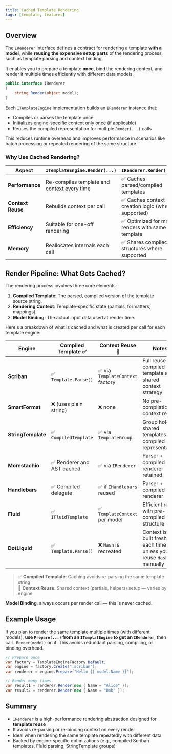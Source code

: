 ```yaml
---
title: Cached Template Rendering
tags: [template, features]
---
```

## Overview

The `IRenderer` interface defines a contract for rendering a template **with a model**, while **reusing the expensive setup parts** of the rendering process, such as template parsing and context binding.

It enables you to prepare a template **once**, bind the rendering context, and render it multiple times efficiently with different data models.

```csharp
public interface IRenderer
{
    string Render(object model);
}
```

Each `ITemplateEngine` implementation builds an `IRenderer` instance that:

- Compiles or parses the template once
- Initializes engine-specific context only once (if applicable)
- Reuses the compiled representation for multiple `Render(...)` calls

This reduces runtime overhead and improves performance in scenarios like batch processing or repeated rendering of the same structure.

### Why Use Cached Rendering?

| Aspect                | `ITemplateEngine.Render(...)`      | `IRenderer.Render(...)`                 |
|-----------------------|-------------------------------------|------------------------------------------|
| **Performance**       | Re-compiles template and context every time | ✅ Caches parsed/compiled templates        |
| **Context Reuse**     | Rebuilds context per call            | ✅ Caches context creation logic (where supported) |
| **Efficiency**        | Suitable for one-off rendering       | ✅ Optimized for many renders with same template |
| **Memory**            | Reallocates internals each call      | ✅ Shares compiled structures where supported |

## Render Pipeline: What Gets Cached?

The rendering process involves three core elements:

1. **Compiled Template**: The parsed, compiled version of the template source string.
2. **Rendering Context**: Template-specific state (partials, formatters, mappings).
3. **Model Binding**: The actual input data used at render time.

Here's a breakdown of what is cached and what is created per call for each template engine:

| Engine         | Compiled Template ✅ | Context Reuse 🔄                | Notes                                                                 |
|----------------|----------------------|----------------------------------|-----------------------------------------------------------------------|
| **Scriban**       | ✅ `Template.Parse()`        | ✅ via `TemplateContext` factory | Full reuse of compiled template and shared context strategy          |
| **SmartFormat**   | ❌ (uses plain string)       | ❌ none                         | No pre-compilation or context reuse                                  |
| **StringTemplate**| ✅ `CompiledTemplate`        | ✅ via `TemplateGroup`          | Group holds shared templates and compiled representation             |
| **Morestachio**   | ✅ Renderer and AST cached    | ✅ via `IRenderer`              | Parser + compiled renderer retained                                  |
| **Handlebars**    | ✅ Compiled delegate          | ✅ if `IHandlebars` reused      | Parser + compiled renderer       |
| **Fluid**         | ✅ `IFluidTemplate`           | ✅ `TemplateContext` per model  | Efficient reuse with pre-compiled structure                          |
| **DotLiquid**     | ✅ `Template.Parse()`         | ❌ `Hash` is recreated          | Context is built fresh each time unless you reuse `Hash` manually    |

> ✅ **Compiled Template**: Caching avoids re-parsing the same template string  
> 🔄 **Context Reuse**: Shared context (partials, helpers) setup — varies by engine  

**Model Binding**, always occurs per render call — this is never cached.

## Example Usage

If you plan to render the same template multiple times (with different models), **use `Prepare(...)` from an `ITemplatEngine` to get an `IRenderer`**, then call `.Render(model)` on it. This avoids redundant parsing, compiling, or binding overhead.

```csharp
// Prepare once
var factory = TemplateEngineFactory.Default;
var engine = factory.Create(".scriban");
var renderer = engine.Prepare("Hello {{ model.Name }}");

// Render many times
var result1 = renderer.Render(new { Name = "Alice" });
var result2 = renderer.Render(new { Name = "Bob" });
```

## Summary

- `IRenderer` is a high-performance rendering abstraction designed for **template reuse**
- It avoids re-parsing or re-binding context on every render
- Ideal when rendering the same template repeatedly with different data
- Backed by engine-specific optimizations (e.g., compiled Scriban templates, Fluid parsing, StringTemplate groups)
